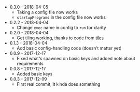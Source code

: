 * 0.3.0 - 2018-04-05
  * Taking a config file now works
  * `startupPrograms` in the config file now works
* 0.2.2 - 2018-04-04
  * Change `exec` name in config to `run` for clarity
* 0.2.0 - 2018-04-04
  * Get tiling working, thanks to code from [tiles](https://github.com/dominictarr/tiles)
* 0.1.3 - 2018-04-04
  * Add basic config-handling code (doesn't matter yet)
* 0.0.9 - 2017-12-17
  * Fixed what's spawned on basic keys and added note about requirements
* 0.0.8 - 2017-12-17
  * Added basic keys
* 0.0.3 - 2017-12-09
  * First real commit, it kinda does something
